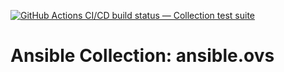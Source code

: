 [![GitHub Actions CI/CD build status — Collection test suite](https://github.com/ansible-collection-migration/ansible.ovs/workflows/Collection%20test%20suite/badge.svg?branch=master)](https://github.com/ansible-collection-migration/ansible.ovs/actions?query=workflow%3A%22Collection%20test%20suite%22)

Ansible Collection: ansible.ovs
=================================================